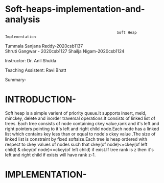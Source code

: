 # Soft-heaps-implementation-and-analysis



                                                       Soft Heap Implementation



Tummala Sanjana Reddy-2020csb1137                                                                                             
Shruti Gangwar - 2020csb1127
Shailja Nigam-2020csb1124


Instructor:
Dr. Anil Shukla

Teaching Assistent:
Ravi Bhatt


Summary-
# INTRODUCTION-
Soft heap is a simple varient of priority queue.It supports insert, meld, minckey, delete and inorder traversal operations.It consists of linked list of trees. 
Each tree consists of node containing ckey value,rank and it's left and right pointers pointing to it's left and right child node.Each node has a linked list
which contains key less than or equal to node's ckey value .The size of linked list is constraint by fixed softsize.Each tree is heap ordered with respect to
ckey values of nodes such that ckey(of node)<=ckey(of left child) & ckey(of node)<=ckey(of left child) if exist.If tree rank is z then it's left and right
child if exists will have rank z-1.

# IMPLEMENTATION-



